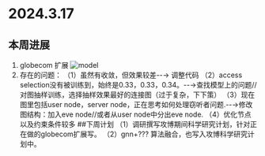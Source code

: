 # 2024.3.17
## 本周进展
1. globecom 扩展
![model](https://github.com/UNIC-Lab/Weekly-Report/blob/main/2024-Spring/Group-1/Zhaowei-Wang/figure/gc1.jpg)
2. 存在的问题：
（1）虽然有收敛，但效果较差--→ 调整代码
（2）access selection没有被训练到，始终是0.33，0.33，0.34。--→查找模型上的问题//对图抽样训练，选择抽样效果最好的连接图（过于复杂，下下策）
（3）现在图里包括user node，server node，正在思考如何处理窃听者问题.--→修改图结构：加入eve node//或者从user node中分出eve node.
（4）优化节点以及约束条件较多
##下周计划
（1）调研撰写攻博期间科学研究计划，针对正在做的globecom扩展写。
（2）gnn+??? 算法融合，也写入攻博科学研究计划中。
